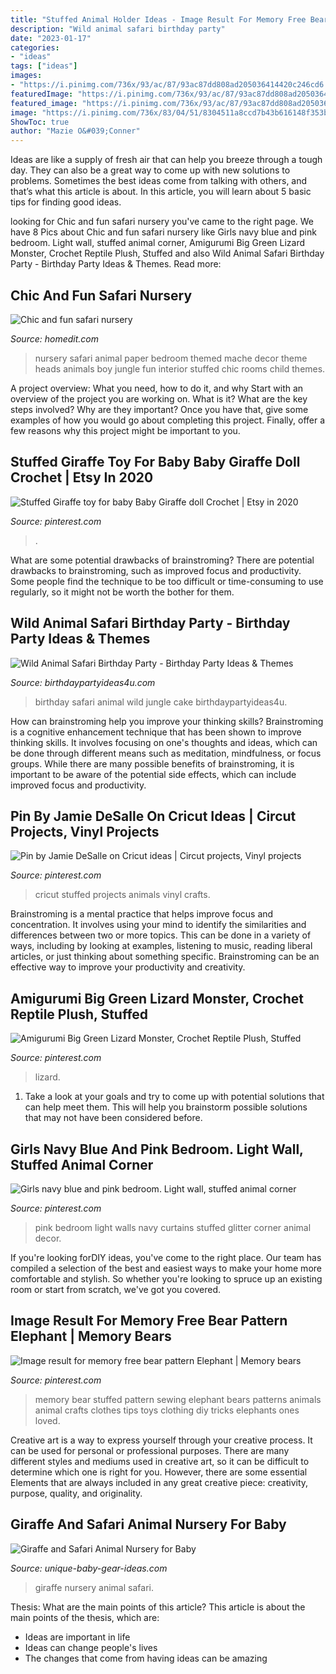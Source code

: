 ```yaml
---
title: "Stuffed Animal Holder Ideas - Image Result For Memory Free Bear Pattern Elephant"
description: "Wild animal safari birthday party"
date: "2023-01-17"
categories:
- "ideas"
tags: ["ideas"]
images:
- "https://i.pinimg.com/736x/93/ac/87/93ac87dd808ad205036414420c246cd6.jpg"
featuredImage: "https://i.pinimg.com/736x/93/ac/87/93ac87dd808ad205036414420c246cd6.jpg"
featured_image: "https://i.pinimg.com/736x/93/ac/87/93ac87dd808ad205036414420c246cd6.jpg"
image: "https://i.pinimg.com/736x/83/04/51/8304511a8ccd7b43b616148f353ba98b.jpg"
ShowToc: true
author: "Mazie O&#039;Conner"
---
```



Ideas are like a supply of fresh air that can help you breeze through a tough day. They can also be a great way to come up with new solutions to problems. Sometimes the best ideas come from talking with others, and that’s what this article is about. In this article, you will learn about 5 basic tips for finding good ideas.

	

		
looking for Chic and fun safari nursery you've came to the right page. We have 8 Pics about Chic and fun safari nursery like Girls navy blue and pink bedroom. Light wall, stuffed animal corner, Amigurumi Big Green Lizard Monster, Crochet Reptile Plush, Stuffed and also Wild Animal Safari Birthday Party - Birthday Party Ideas &amp; Themes. Read more:
		
    
## Chic And Fun Safari Nursery

<img loading=lazy src="http://cdn.homedit.com/wp-content/uploads/2011/11/Safari-Nursery-room-design.jpg" onerror="this.onerror=null;this.src='https://tse3.mm.bing.net/th?id=OIP._3w_AZX68XUG3tvsScZu1AAAAA&amp;pid=15.1';" alt="Chic and fun safari nursery">

_Source: homedit.com_

>nursery safari animal paper bedroom themed mache decor theme heads animals boy jungle fun interior stuffed chic rooms child themes. 

	

A project overview: What you need, how to do it, and why
Start with an overview of the project you are working on. What is it? What are the key steps involved? Why are they important? Once you have that, give some examples of how you would go about completing this project. Finally, offer a few reasons why this project might be important to you.

    
## Stuffed Giraffe Toy For Baby Baby Giraffe Doll Crochet | Etsy In 2020

<img loading=lazy src="https://i.pinimg.com/736x/93/ac/87/93ac87dd808ad205036414420c246cd6.jpg" onerror="this.onerror=null;this.src='https://tse1.mm.bing.net/th?id=OIP.G6ddivAKdLiD5ijp6kpG-gHaJ3&amp;pid=15.1';" alt="Stuffed Giraffe toy for baby Baby Giraffe doll Crochet | Etsy in 2020">

_Source: pinterest.com_

>. 

	

What are some potential drawbacks of brainstroming?
There are potential drawbacks to brainstroming, such as improved focus and productivity. Some people find the technique to be too difficult or time-consuming to use regularly, so it might not be worth the bother for them.

    
## Wild Animal Safari Birthday Party - Birthday Party Ideas &amp; Themes

<img loading=lazy src="http://i1.wp.com/www.birthdaypartyideas4u.com/wp-content/uploads/2017/02/Wild-Animal-Safari-Birthday-Party-Cake.jpg" onerror="this.onerror=null;this.src='https://tse1.mm.bing.net/th?id=OIP.hP0txGGjL80-K7vJq1vDWwHaLH&amp;pid=15.1';" alt="Wild Animal Safari Birthday Party - Birthday Party Ideas &amp; Themes">

_Source: birthdaypartyideas4u.com_

>birthday safari animal wild jungle cake birthdaypartyideas4u. 

	

How can brainstroming help you improve your thinking skills?
Brainstroming is a cognitive enhancement technique that has been shown to improve thinking skills. It involves focusing on one's thoughts and ideas, which can be done through different means such as meditation, mindfulness, or focus groups. While there are many possible benefits of brainstroming, it is important to be aware of the potential side effects, which can include improved focus and productivity.

    
## Pin By Jamie DeSalle On Cricut Ideas | Circut Projects, Vinyl Projects

<img loading=lazy src="https://i.pinimg.com/736x/ba/80/b2/ba80b2779d3398b5a182399c2deda158--stuffed-animals-cricut.jpg" onerror="this.onerror=null;this.src='https://tse4.mm.bing.net/th?id=OIP.VeByyT3EEGJaxam8N3_8xAHaNd&amp;pid=15.1';" alt="Pin by Jamie DeSalle on Cricut ideas | Circut projects, Vinyl projects">

_Source: pinterest.com_

>cricut stuffed projects animals vinyl crafts. 

	

Brainstroming is a mental practice that helps improve focus and concentration. It involves using your mind to identify the similarities and differences between two or more topics. This can be done in a variety of ways, including by looking at examples, listening to music, reading liberal articles, or just thinking about something specific. Brainstroming can be an effective way to improve your productivity and creativity.

    
## Amigurumi Big Green Lizard Monster, Crochet Reptile Plush, Stuffed

<img loading=lazy src="https://i.pinimg.com/736x/83/04/51/8304511a8ccd7b43b616148f353ba98b.jpg" onerror="this.onerror=null;this.src='https://tse4.mm.bing.net/th?id=OIP.lRARwACvHHL6doSKB9EIcgHaJ7&amp;pid=15.1';" alt="Amigurumi Big Green Lizard Monster, Crochet Reptile Plush, Stuffed">

_Source: pinterest.com_

>lizard. 

	

1. Take a look at your goals and try to come up with potential solutions that can help meet them. This will help you brainstorm possible solutions that may not have been considered before.

    
## Girls Navy Blue And Pink Bedroom. Light Wall, Stuffed Animal Corner

<img loading=lazy src="https://i.pinimg.com/736x/da/c8/be/dac8be4b4fbc883c05cb5982cf600735.jpg" onerror="this.onerror=null;this.src='https://tse2.mm.bing.net/th?id=OIP.rPxVupJjOULwnKkkBnAk9QHaNK&amp;pid=15.1';" alt="Girls navy blue and pink bedroom. Light wall, stuffed animal corner">

_Source: pinterest.com_

>pink bedroom light walls navy curtains stuffed glitter corner animal decor. 

	

If you're looking forDIY ideas, you've come to the right place. Our team has compiled a selection of the best and easiest ways to make your home more comfortable and stylish. So whether you're looking to spruce up an existing room or start from scratch, we've got you covered.

    
## Image Result For Memory Free Bear Pattern Elephant | Memory Bears

<img loading=lazy src="https://i.pinimg.com/736x/c5/c1/45/c5c14539aa57c16e6c06a61f2b4a2c96.jpg" onerror="this.onerror=null;this.src='https://tse1.mm.bing.net/th?id=OIP.WU6I7f70ALOwI75qnIFivAHaJ4&amp;pid=15.1';" alt="Image result for memory free bear pattern Elephant | Memory bears">

_Source: pinterest.com_

>memory bear stuffed pattern sewing elephant bears patterns animals animal crafts clothes tips toys clothing diy tricks elephants ones loved. 

	

Creative art is a way to express yourself through your creative process. It can be used for personal or professional purposes. There are many different styles and mediums used in creative art, so it can be difficult to determine which one is right for you. However, there are some essential Elements that are always included in any great creative piece: creativity, purpose, quality, and originality.

    
## Giraffe And Safari Animal Nursery For Baby

<img loading=lazy src="http://www.unique-baby-gear-ideas.com/images/giraffe-and-safari-animal-nursery-for-baby-21691345.jpg" onerror="this.onerror=null;this.src='https://tse4.mm.bing.net/th?id=OIP.lO710wxnlRu1Oq9LLimTQwHaJ4&amp;pid=15.1';" alt="Giraffe and Safari Animal Nursery for Baby">

_Source: unique-baby-gear-ideas.com_

>giraffe nursery animal safari. 

	

Thesis: What are the main points of this article?
This article is about the main points of the thesis, which are: 
- Ideas are important in life
- Ideas can change people's lives
- The changes that come from having ideas can be amazing

